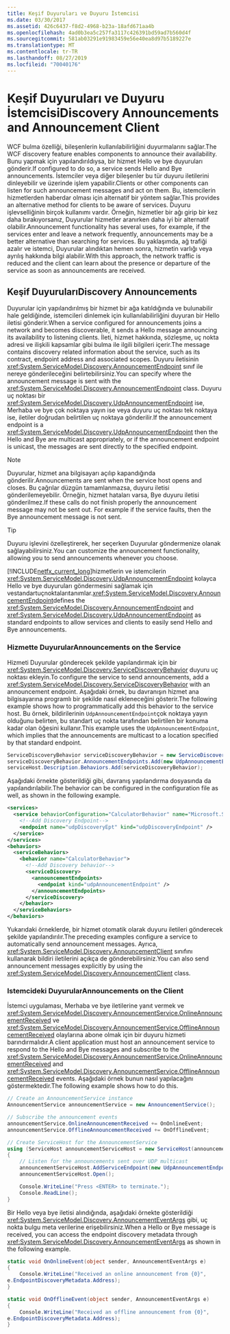 ```yaml
---
title: Keşif Duyuruları ve Duyuru İstemcisi
ms.date: 03/30/2017
ms.assetid: 426c6437-f8d2-4968-b23a-18afd671aa4b
ms.openlocfilehash: 4ad0b3ea5c257fa3117c426391bd59ad7b560d4f
ms.sourcegitcommit: 581ab03291e91983459e56e40ea8d97b5189227e
ms.translationtype: MT
ms.contentlocale: tr-TR
ms.lasthandoff: 08/27/2019
ms.locfileid: "70040176"
---
```

# <a name="discovery-announcements-and-announcement-client"></a><span data-ttu-id="1c1f4-102">Keşif Duyuruları ve Duyuru İstemcisi</span><span class="sxs-lookup"><span data-stu-id="1c1f4-102">Discovery Announcements and Announcement Client</span></span>

<span data-ttu-id="1c1f4-103">WCF bulma özelliği, bileşenlerin kullanılabilirliğini duyurmalarını sağlar.</span><span class="sxs-lookup"><span data-stu-id="1c1f4-103">The WCF discovery feature enables components to announce their availability.</span></span> <span data-ttu-id="1c1f4-104">Bunu yapmak için yapılandırıldıysa, bir hizmet Hello ve bye duyuruları gönderir.</span><span class="sxs-lookup"><span data-stu-id="1c1f4-104">If configured to do so, a service sends Hello and Bye announcements.</span></span> <span data-ttu-id="1c1f4-105">İstemciler veya diğer bileşenler bu tür duyuru iletilerini dinleyebilir ve üzerinde işlem yapabilir.</span><span class="sxs-lookup"><span data-stu-id="1c1f4-105">Clients or other components can listen for such announcement messages and act on them.</span></span> <span data-ttu-id="1c1f4-106">Bu, istemcilerin hizmetlerden haberdar olması için alternatif bir yöntem sağlar.</span><span class="sxs-lookup"><span data-stu-id="1c1f4-106">This provides an alternative method for clients to be aware of services.</span></span> <span data-ttu-id="1c1f4-107">Duyuru işlevselliğinin birçok kullanımı vardır. Örneğin, hizmetler bir ağı girip bir kez daha bırakıyorsanız, Duyurular hizmetler aranırken daha iyi bir alternatif olabilir.</span><span class="sxs-lookup"><span data-stu-id="1c1f4-107">Announcement functionality has several uses, for example, if the services enter and leave a network frequently, announcements may be a better alternative than searching for services.</span></span> <span data-ttu-id="1c1f4-108">Bu yaklaşımda, ağ trafiği azalır ve istemci, Duyurular alındıktan hemen sonra, hizmetin varlığı veya ayrılış hakkında bilgi alabilir.</span><span class="sxs-lookup"><span data-stu-id="1c1f4-108">With this approach, the network traffic is reduced and the client can learn about the presence or departure of the service as soon as announcements are received.</span></span>

## <a name="discovery-announcements"></a><span data-ttu-id="1c1f4-109">Keşif Duyuruları</span><span class="sxs-lookup"><span data-stu-id="1c1f4-109">Discovery Announcements</span></span>

<span data-ttu-id="1c1f4-110">Duyurular için yapılandırılmış bir hizmet bir ağa katıldığında ve bulunabilir hale geldiğinde, istemcileri dinlemek için kullanılabilirliğini duyuran bir Hello iletisi gönderir.</span><span class="sxs-lookup"><span data-stu-id="1c1f4-110">When a service configured for announcements joins a network and becomes discoverable, it sends a Hello message announcing its availability to listening clients.</span></span> <span data-ttu-id="1c1f4-111">İleti, hizmet hakkında, sözleşme, uç nokta adresi ve ilişkili kapsamlar gibi bulma ile ilgili bilgileri içerir.</span><span class="sxs-lookup"><span data-stu-id="1c1f4-111">The message contains discovery related information about the service, such as its contract, endpoint address and associated scopes.</span></span> <span data-ttu-id="1c1f4-112">Duyuru iletisinin <xref:System.ServiceModel.Discovery.AnnouncementEndpoint> sınıf ile nereye gönderileceğini belirtebilirsiniz.</span><span class="sxs-lookup"><span data-stu-id="1c1f4-112">You can specify where the announcement message is sent with the <xref:System.ServiceModel.Discovery.AnnouncementEndpoint> class.</span></span> <span data-ttu-id="1c1f4-113">Duyuru uç noktası bir <xref:System.ServiceModel.Discovery.UdpAnnouncementEndpoint> ise, Merhaba ve bye çok noktaya yayın ise veya duyuru uç noktası tek noktaya ise, iletiler doğrudan belirtilen uç noktaya gönderilir.</span><span class="sxs-lookup"><span data-stu-id="1c1f4-113">If the announcement endpoint is a <xref:System.ServiceModel.Discovery.UdpAnnouncementEndpoint> then the Hello and Bye are multicast appropriately, or if the announcement endpoint is unicast, the messages are sent directly to the specified endpoint.</span></span>

> [!NOTE]
> <span data-ttu-id="1c1f4-114">Duyurular, hizmet ana bilgisayarı açılıp kapandığında gönderilir.</span><span class="sxs-lookup"><span data-stu-id="1c1f4-114">Announcements are sent when the service host opens and closes.</span></span> <span data-ttu-id="1c1f4-115">Bu çağrılar düzgün tamamlanmazsa, duyuru iletisi gönderilemeyebilir. Örneğin, hizmet hataları varsa, Bye duyuru iletisi gönderilmez.</span><span class="sxs-lookup"><span data-stu-id="1c1f4-115">If these calls do not finish properly the announcement message may not be sent out. For example if the service faults, then the Bye announcement message is not sent.</span></span>

> [!TIP]
> <span data-ttu-id="1c1f4-116">Duyuru işlevini özelleştirerek, her seçerken Duyurular göndermenize olanak sağlayabilirsiniz.</span><span class="sxs-lookup"><span data-stu-id="1c1f4-116">You can customize the announcement functionality, allowing you to send announcements whenever you choose.</span></span>

[!INCLUDE[netfx_current_long](../../../../includes/netfx-current-long-md.md)]<span data-ttu-id="1c1f4-117">hizmetlerin ve istemcilerin <xref:System.ServiceModel.Discovery.UdpAnnouncementEndpoint> kolayca Hello ve bye duyuruları göndermesini sağlamak için vestandartuçnoktalarıtanımlar.<xref:System.ServiceModel.Discovery.AnnouncementEndpoint></span><span class="sxs-lookup"><span data-stu-id="1c1f4-117">defines the <xref:System.ServiceModel.Discovery.AnnouncementEndpoint> and <xref:System.ServiceModel.Discovery.UdpAnnouncementEndpoint> as standard endpoints to allow services and clients to easily send Hello and Bye announcements.</span></span>

### <a name="announcements-on-the-service"></a><span data-ttu-id="1c1f4-118">Hizmette Duyurular</span><span class="sxs-lookup"><span data-stu-id="1c1f4-118">Announcements on the Service</span></span>

<span data-ttu-id="1c1f4-119">Hizmeti Duyurular gönderecek şekilde yapılandırmak için bir <xref:System.ServiceModel.Discovery.ServiceDiscoveryBehavior> duyuru uç noktası ekleyin.</span><span class="sxs-lookup"><span data-stu-id="1c1f4-119">To configure the service to send announcements, add a <xref:System.ServiceModel.Discovery.ServiceDiscoveryBehavior> with an announcement endpoint.</span></span> <span data-ttu-id="1c1f4-120">Aşağıdaki örnek, bu davranışın hizmet ana bilgisayarına programlı bir şekilde nasıl ekleneceğini gösterir.</span><span class="sxs-lookup"><span data-stu-id="1c1f4-120">The following example shows how to programmatically add this behavior to the service host.</span></span> <span data-ttu-id="1c1f4-121">Bu örnek, bildirilerinin `UdpAnnouncementEndpoint`çok noktaya yayın olduğunu belirten, bu standart uç nokta tarafından belirtilen bir konuma kadar olan öğesini kullanır.</span><span class="sxs-lookup"><span data-stu-id="1c1f4-121">This example uses the `UdpAnnouncementEndpoint`, which implies that the announcements are multicast to a location specified by that standard endpoint.</span></span>

```csharp
ServiceDiscoveryBehavior serviceDiscoveryBehavior = new ServiceDiscoveryBehavior();
serviceDiscoveryBehavior.AnnouncementEndpoints.Add(new UdpAnnouncementEndpoint());
serviceHost.Description.Behaviors.Add(serviceDiscoveryBehavior);
```

<span data-ttu-id="1c1f4-122">Aşağıdaki örnekte gösterildiği gibi, davranış yapılandırma dosyasında da yapılandırılabilir.</span><span class="sxs-lookup"><span data-stu-id="1c1f4-122">The behavior can be configured in the configuration file as well, as shown in the following example.</span></span>

```xml
<services>
  <service behaviorConfiguration="CalculatorBehavior" name="Microsoft.Samples.Discovery.CalculatorService">
    <!--Add Discovery Endpoint-->
    <endpoint name="udpDiscoveryEpt" kind="udpDiscoveryEndpoint" />
  </service>
</services>
<behaviors>
  <serviceBehaviors>
    <behavior name="CalculatorBehavior">
      <!--Add Discovery behavior-->
      <serviceDiscovery>
        <announcementEndpoints>
          <endpoint kind="udpAnnouncementEndpoint" />
        </announcementEndpoints>
      </serviceDiscovery>
    </behavior>
  </serviceBehaviors>
</behaviors>
```

<span data-ttu-id="1c1f4-123">Yukarıdaki örneklerde, bir hizmet otomatik olarak duyuru iletileri gönderecek şekilde yapılandırılır.</span><span class="sxs-lookup"><span data-stu-id="1c1f4-123">The preceding examples configure a service to automatically send announcement messages.</span></span> <span data-ttu-id="1c1f4-124">Ayrıca, <xref:System.ServiceModel.Discovery.AnnouncementClient> sınıfını kullanarak bildiri iletilerini açıkça de gönderebilirsiniz.</span><span class="sxs-lookup"><span data-stu-id="1c1f4-124">You can also send announcement messages explicitly by using the <xref:System.ServiceModel.Discovery.AnnouncementClient> class.</span></span>

### <a name="announcements-on-the-client"></a><span data-ttu-id="1c1f4-125">Istemcideki Duyurular</span><span class="sxs-lookup"><span data-stu-id="1c1f4-125">Announcements on the Client</span></span>

<span data-ttu-id="1c1f4-126">İstemci uygulaması, Merhaba ve bye iletilerine yanıt vermek ve <xref:System.ServiceModel.Discovery.AnnouncementService.OnlineAnnouncementReceived> ve <xref:System.ServiceModel.Discovery.AnnouncementService.OfflineAnnouncementReceived> olaylarına abone olmak için bir duyuru hizmeti barındırmalıdır.</span><span class="sxs-lookup"><span data-stu-id="1c1f4-126">A client application must host an announcement service to respond to the Hello and Bye messages and subscribe to the <xref:System.ServiceModel.Discovery.AnnouncementService.OnlineAnnouncementReceived> and <xref:System.ServiceModel.Discovery.AnnouncementService.OfflineAnnouncementReceived> events.</span></span> <span data-ttu-id="1c1f4-127">Aşağıdaki örnek bunun nasıl yapılacağını göstermektedir.</span><span class="sxs-lookup"><span data-stu-id="1c1f4-127">The following example shows how to do this.</span></span>

```csharp
// Create an AnnouncementService instance
AnnouncementService announcementService = new AnnouncementService();

// Subscribe the announcement events
announcementService.OnlineAnnouncementReceived += OnOnlineEvent;
announcementService.OfflineAnnouncementReceived += OnOfflineEvent;

// Create ServiceHost for the AnnouncementService
using (ServiceHost announcementServiceHost = new ServiceHost(announcementService))
{
    // Listen for the announcements sent over UDP multicast
    announcementServiceHost.AddServiceEndpoint(new UdpAnnouncementEndpoint());
    announcementServiceHost.Open();

    Console.WriteLine("Press <ENTER> to terminate.");
    Console.ReadLine();
}
```

<span data-ttu-id="1c1f4-128">Bir Hello veya bye iletisi alındığında, aşağıdaki örnekte gösterildiği <xref:System.ServiceModel.Discovery.AnnouncementEventArgs> gibi, uç nokta bulgu meta verilerine erişebilirsiniz.</span><span class="sxs-lookup"><span data-stu-id="1c1f4-128">When a Hello or Bye message is received, you can access the endpoint discovery metadata through <xref:System.ServiceModel.Discovery.AnnouncementEventArgs> as shown in the following example.</span></span>

```csharp
static void OnOnlineEvent(object sender, AnnouncementEventArgs e)
{
    Console.WriteLine("Received an online announcement from {0}",
e.EndpointDiscoveryMetadata.Address);
}

static void OnOfflineEvent(object sender, AnnouncementEventArgs e)
{
    Console.WriteLine("Received an offline announcement from {0}",
e.EndpointDiscoveryMetadata.Address);
}
```
